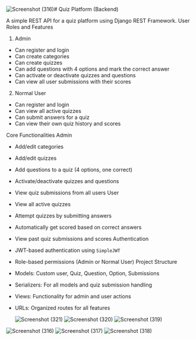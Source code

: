 ![Screenshot (316)](https://github.com/user-attachments/assets/ce52f628-1e34-4fe3-8c69-2347bc0046d0)# Quiz Platform (Backend)

A simple REST API for a quiz platform using Django REST Framework.
User Roles and Features
1. Admin
- Can register and login
- Can create categories
- Can create quizzes
- Can add questions with 4 options and mark the correct answer
- Can activate or deactivate quizzes and questions
- Can view all user submissions with their scores
2. Normal User
- Can register and login
- Can view all active quizzes
- Can submit answers for a quiz
- Can view their own quiz history and scores

Core Functionalities
Admin
- Add/edit categories
- Add/edit quizzes
- Add questions to a quiz (4 options, one correct)
- Activate/deactivate quizzes and questions
- View quiz submissions from all users
User
- View all active quizzes
- Attempt quizzes by submitting answers
- Automatically get scored based on correct answers
- View past quiz submissions and scores
Authentication
- JWT-based authentication using `SimpleJWT`
- Role-based permissions (Admin or Normal User)
Project Structure
- Models: Custom user, Quiz, Question, Option, Submissions
- Serializers: For all models and quiz submission handling
- Views: Functionality for admin and user actions
- URLs: Organized routes for all features

  ![Screenshot (321)](https://github.com/user-attachments/assets/be0e811f-2de5-40de-93ad-fdc983879fc3)
![Screenshot (320)](https://github.com/user-attachments/assets/fb3a8442-01df-4188-94f6-99806901e4ea)
![Screenshot (319)](https://github.com/user-attachments/assets/ae4f970b-2f26-482a-8286-2baf3cf08d2c)

![Screenshot (316)](https://github.com/user-attachments/assets/9f3872d0-534a-4850-a92d-76912d3200da)
![Screenshot (317)](https://github.com/user-attachments/assets/f133ef91-af26-40c6-87b4-dbf848332cdb)
![Screenshot (318)](https://github.com/user-attachments/assets/ff58ba13-1883-4ed8-9c0c-2d3d2ede9192)
